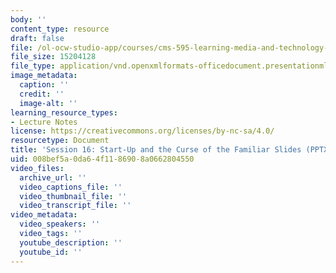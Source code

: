 ```yaml
---
body: ''
content_type: resource
draft: false
file: /ol-ocw-studio-app/courses/cms-595-learning-media-and-technology-spring-2024/mitcms_595_s24_ses16.pptx
file_size: 15204128
file_type: application/vnd.openxmlformats-officedocument.presentationml.presentation
image_metadata:
  caption: ''
  credit: ''
  image-alt: ''
learning_resource_types:
- Lecture Notes
license: https://creativecommons.org/licenses/by-nc-sa/4.0/
resourcetype: Document
title: 'Session 16: Start-Up and the Curse of the Familiar Slides (PPTX)'
uid: 008bef5a-0da6-4f11-8690-8a0662804550
video_files:
  archive_url: ''
  video_captions_file: ''
  video_thumbnail_file: ''
  video_transcript_file: ''
video_metadata:
  video_speakers: ''
  video_tags: ''
  youtube_description: ''
  youtube_id: ''
---
```

